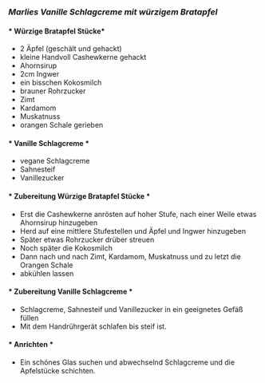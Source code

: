 ### *Marlies Vanille Schlagcreme mit würzigem Bratapfel*

#### * Würzige Bratapfel Stücke*
- 2 Äpfel (geschält und gehackt)
- kleine Handvoll Cashewkerne gehackt
- Ahornsirup
- 2cm Ingwer
- ein bisschen Kokosmilch
- brauner Rohrzucker
- Zimt
- Kardamom
- Muskatnuss
- orangen Schale gerieben 

#### * Vanille Schlagcreme *
- vegane Schlagcreme
- Sahnesteif
- Vanillezucker

#### * Zubereitung Würzige Bratapfel Stücke *
- Erst die Cashewkerne anrösten auf hoher Stufe, nach einer Weile etwas Ahornsirup hinzugeben
- Herd auf eine mittlere Stufestellen und Äpfel und Ingwer hinzugeben
- Später etwas Rohrzucker drüber streuen
- Noch später die Kokosmilch
- Dann nach und nach Zimt, Kardamom, Muskatnuss und zu letzt die Orangen Schale
- abkühlen lassen

#### * Zubereitung Vanille Schlagcreme *
- Schlagcreme, Sahnesteif und Vanillezucker in ein geeignetes Gefäß füllen
- Mit dem Handrührgerät schlafen bis steif ist. 

#### * Anrichten *
- Ein schönes Glas suchen und abwechselnd Schlagcreme und die Apfelstücke schichten. 
